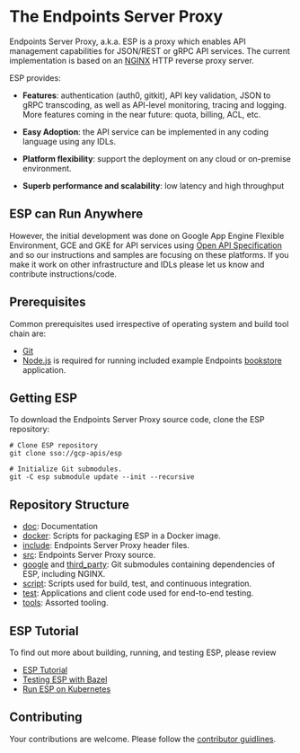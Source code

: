 # The Endpoints Server Proxy #

Endpoints Server Proxy, a.k.a. ESP is a proxy which enables API management
capabilities for JSON/REST or gRPC API services. The current implementation is
based on an [NGINX](http://nginx.org) HTTP reverse proxy server.

ESP provides:

* **Features**: authentication (auth0, gitkit), API key validation, JSON to gRPC
  transcoding, as well as  API-level monitoring, tracing and logging. More
  features coming in the near future: quota, billing, ACL, etc.

* **Easy Adoption**: the API service can be implemented in any coding language
  using any IDLs.

* **Platform flexibility**: support the deployment on any cloud or on-premise
  environment.

* **Superb performance and scalability**: low latency and high throughput

## ESP can Run Anywhere ##

However, the initial development was done on Google App Engine Flexible
Environment, GCE and GKE for API services using [Open API
Specification](https://openapis.org/specification) and so our instructions
and samples are focusing on these platforms. If you make it work on other
infrastructure and IDLs please let us know and contribute instructions/code.

## Prerequisites ##

Common prerequisites used irrespective of operating system and build tool
chain are:

* [Git](http://www.git-scm.com/)
* [Node.js](http://node.js.org) is required for running included example
  Endpoints [bookstore](/test/bookstore/) application.

## Getting ESP ##

To download the Endpoints Server Proxy source code, clone the ESP repository:

    # Clone ESP repository
    git clone sso://gcp-apis/esp

    # Initialize Git submodules.
    git -C esp submodule update --init --recursive

## Repository Structure ##

* [doc](/doc): Documentation
* [docker](/docker): Scripts for packaging ESP in a Docker image.
* [include](/include): Endpoints Server Proxy header files.
* [src](/src): Endpoints Server Proxy source.
* [google](/google) and [third_party](/third_party): Git submodules containing
  dependencies of ESP, including NGINX.
* [script](/script): Scripts used for build, test, and continuous integration.
* [test](/test): Applications and client code used for end-to-end testing.
* [tools](/tools): Assorted tooling.


## ESP Tutorial ##

To find out more about building, running, and testing ESP, please review

* [ESP Tutorial](/doc/tutorial.md)
* [Testing ESP with Bazel](/doc/testing.md)
* [Run ESP on Kubernetes](/doc/k8s/README.md)


## Contributing ##

Your contributions are welcome. Please follow the [contributor
guidlines](/CONTRIBUTING.md).

